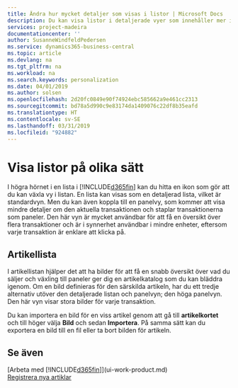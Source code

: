 ```yaml
---
title: Ändra hur mycket detaljer som visas i listor | Microsoft Docs
description: Du kan visa listor i detaljerade vyer som innehåller mer information eller som paneler som är lätta att skanna visuellt.
services: project-madeira
documentationcenter: ''
author: SusanneWindfeldPedersen
ms.service: dynamics365-business-central
ms.topic: article
ms.devlang: na
ms.tgt_pltfrm: na
ms.workload: na
ms.search.keywords: personalization
ms.date: 04/01/2019
ms.author: solsen
ms.openlocfilehash: 2d20fc0849e90f74924ebc585662a9e461cc2313
ms.sourcegitcommit: bd78a5d990c9e83174da1409076c22df8b35eafd
ms.translationtype: HT
ms.contentlocale: sv-SE
ms.lasthandoff: 03/31/2019
ms.locfileid: "924882"
---
```

# <a name="displaying-lists-in-different-ways"></a>Visa listor på olika sätt
I högra hörnet i en lista i [!INCLUDE[d365fin](includes/d365fin_md.md)] kan du hitta en ikon som gör att du kan växla vy i listan. En lista kan visas som en detaljerad lista, vilket är standardvyn. Men du kan även koppla till en panelvy, som kommer att visa mindre detaljer om den aktuella transaktionen och staplar transaktionerna som paneler. Den här vyn är mycket användbar för att få en översikt över flera transaktioner och är i synnerhet användbar i mindre enheter, eftersom varje transaktion är enklare att klicka på.

## <a name="items-list"></a>Artikellista
I artikellistan hjälper det att ha bilder för att få en snabb översikt över vad du säljer och växling till paneler ger dig en artikelkatalog som du kan bläddra igenom. Om en bild definieras för den särskilda artikeln, har du ett tredje alternativ utöver den detaljerade listan och panelvyn; den höga panelvyn. Den här vyn visar stora bilder för varje transaktion.

Du kan importera en bild för en viss artikel genom att gå till **artikelkortet** och till höger välja **Bild** och sedan **Importera**. På samma sätt kan du exportera en bild till en fil eller ta bort bilden för artikeln.  

## <a name="see-also"></a>Se även
[Arbeta med [!INCLUDE[d365fin](includes/d365fin_md.md)]](ui-work-product.md)  
[Registrera nya artiklar](inventory-how-register-new-items.md)  
